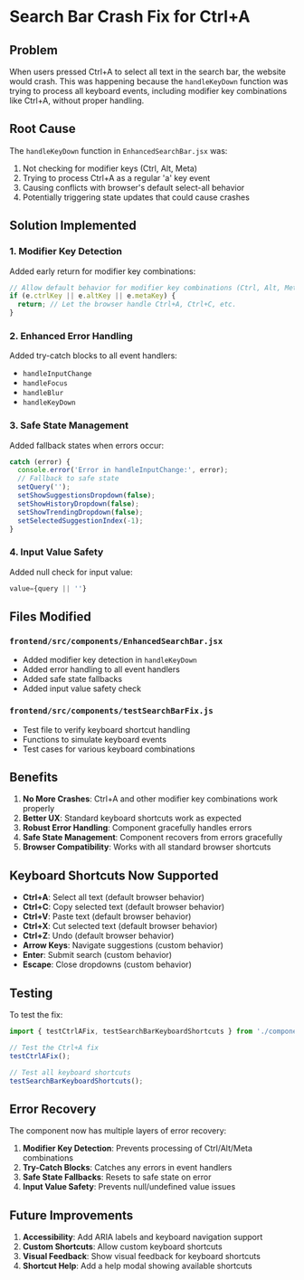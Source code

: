 # Search Bar Crash Fix for Ctrl+A

## Problem
When users pressed Ctrl+A to select all text in the search bar, the website would crash. This was happening because the `handleKeyDown` function was trying to process all keyboard events, including modifier key combinations like Ctrl+A, without proper handling.

## Root Cause
The `handleKeyDown` function in `EnhancedSearchBar.jsx` was:
1. Not checking for modifier keys (Ctrl, Alt, Meta)
2. Trying to process Ctrl+A as a regular 'a' key event
3. Causing conflicts with browser's default select-all behavior
4. Potentially triggering state updates that could cause crashes

## Solution Implemented

### 1. Modifier Key Detection
Added early return for modifier key combinations:
```javascript
// Allow default behavior for modifier key combinations (Ctrl, Alt, Meta)
if (e.ctrlKey || e.altKey || e.metaKey) {
  return; // Let the browser handle Ctrl+A, Ctrl+C, etc.
}
```

### 2. Enhanced Error Handling
Added try-catch blocks to all event handlers:
- `handleInputChange`
- `handleFocus`
- `handleBlur`
- `handleKeyDown`

### 3. Safe State Management
Added fallback states when errors occur:
```javascript
catch (error) {
  console.error('Error in handleInputChange:', error);
  // Fallback to safe state
  setQuery('');
  setShowSuggestionsDropdown(false);
  setShowHistoryDropdown(false);
  setShowTrendingDropdown(false);
  setSelectedSuggestionIndex(-1);
}
```

### 4. Input Value Safety
Added null check for input value:
```javascript
value={query || ''}
```

## Files Modified

### `frontend/src/components/EnhancedSearchBar.jsx`
- Added modifier key detection in `handleKeyDown`
- Added error handling to all event handlers
- Added safe state fallbacks
- Added input value safety check

### `frontend/src/components/testSearchBarFix.js`
- Test file to verify keyboard shortcut handling
- Functions to simulate keyboard events
- Test cases for various keyboard combinations

## Benefits

1. **No More Crashes**: Ctrl+A and other modifier key combinations work properly
2. **Better UX**: Standard keyboard shortcuts work as expected
3. **Robust Error Handling**: Component gracefully handles errors
4. **Safe State Management**: Component recovers from errors gracefully
5. **Browser Compatibility**: Works with all standard browser shortcuts

## Keyboard Shortcuts Now Supported

- **Ctrl+A**: Select all text (default browser behavior)
- **Ctrl+C**: Copy selected text (default browser behavior)
- **Ctrl+V**: Paste text (default browser behavior)
- **Ctrl+X**: Cut selected text (default browser behavior)
- **Ctrl+Z**: Undo (default browser behavior)
- **Arrow Keys**: Navigate suggestions (custom behavior)
- **Enter**: Submit search (custom behavior)
- **Escape**: Close dropdowns (custom behavior)

## Testing

To test the fix:

```javascript
import { testCtrlAFix, testSearchBarKeyboardShortcuts } from './components/testSearchBarFix.js';

// Test the Ctrl+A fix
testCtrlAFix();

// Test all keyboard shortcuts
testSearchBarKeyboardShortcuts();
```

## Error Recovery

The component now has multiple layers of error recovery:

1. **Modifier Key Detection**: Prevents processing of Ctrl/Alt/Meta combinations
2. **Try-Catch Blocks**: Catches any errors in event handlers
3. **Safe State Fallbacks**: Resets to safe state on error
4. **Input Value Safety**: Prevents null/undefined value issues

## Future Improvements

1. **Accessibility**: Add ARIA labels and keyboard navigation support
2. **Custom Shortcuts**: Allow custom keyboard shortcuts
3. **Visual Feedback**: Show visual feedback for keyboard shortcuts
4. **Shortcut Help**: Add a help modal showing available shortcuts 
